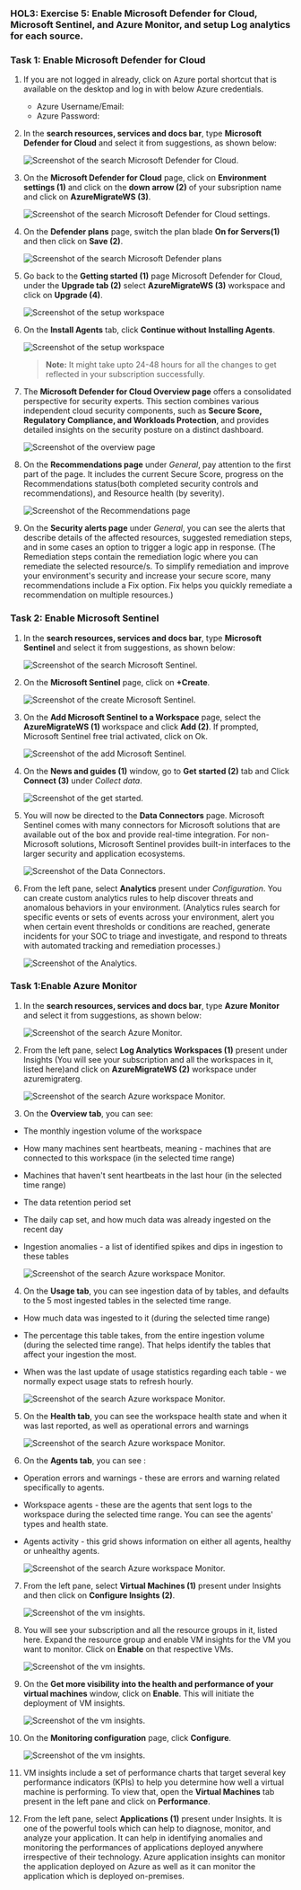### HOL3: Exercise 5: Enable Microsoft Defender for Cloud, Microsoft Sentinel, and Azure Monitor, and setup Log analytics for each source.

### Task 1: Enable Microsoft Defender for Cloud

1. If you are not logged in already, click on Azure portal shortcut that is available on the desktop and log in with below Azure credentials.
    * Azure Username/Email: <inject key="AzureAdUserEmail"></inject> 
    * Azure Password: <inject key="AzureAdUserPassword"></inject>

1. In the **search resources, services and docs bar**, type **Microsoft Defender for Cloud** and select it from suggestions, as shown below:

    ![Screenshot of the search Microsoft Defender for Cloud.](Images/ex4-s1.png "Microsoft Defender for Cloud")
    
1. On the **Microsoft Defender for Cloud** page, click on **Environment settings (1)** and click on the **down arrow (2)** of your subsription name and click on **AzureMigrateWS<inject key="DeploymentID" enableCopy="false" /> (3)**.

    ![Screenshot of the search Microsoft Defender for Cloud settings.](Images/hol3-e5-s3.png "Microsoft Defender for Cloud settings") 
     
1. On the **Defender plans** page, switch the plan blade **On for Servers(1)** and then click on **Save (2)**.    

    ![Screenshot of the search Microsoft Defender plans](Images/hol3-e5-s4.png "Microsoft Defender plans")
    
1. Go back to the **Getting started (1)** page Microsoft Defender for Cloud, under the **Upgrade tab (2)** select **AzureMigrateWS<inject key="DeploymentID" enableCopy="false" /> (3)** workspace and click on **Upgrade (4)**.

    ![Screenshot of the setup workspace](Images/hol3-e5-s5.png "setup workspace")

1. On the **Install Agents** tab, click **Continue without Installing Agents**.

    ![Screenshot of the setup workspace](Images/hol3-e5-s6.png "setup workspace")
    
     > **Note:** It might take upto 24-48 hours for all the changes to get reflected in your subscription successfully.
   

1. The **Microsoft Defender for Cloud Overview page** offers a consolidated perspective for security experts. This section combines various independent cloud security components, such as **Secure Score, Regulatory Compliance, and Workloads Protection**, and provides detailed insights on the security posture on a distinct dashboard.

    ![Screenshot of the overview page](Images/hol3-e5-s7.png "overview page")

1. On the **Recommendations page** under _General_, pay attention to the first part of the page. It includes the current Secure Score, progress on the Recommendations status(both completed security controls and recommendations), and Resource health (by severity).
    
    ![Screenshot of the Recommendations page](Images/hol3-e5-s8.png "Recommendations page")
   
   
1. On the **Security alerts page** under _General_, you can see the alerts that describe details of the affected resources, suggested remediation steps, and in some cases an option to trigger a logic app in response. (The Remediation steps contain the remediation logic where you can remediate the selected resource/s. To simplify remediation and improve your environment's security and increase your secure score, many recommendations include a Fix option. Fix helps you quickly remediate a recommendation on multiple resources.)

  



### Task 2: Enable Microsoft Sentinel

1. In the **search resources, services and docs bar**, type **Microsoft Sentinel** and select it from suggestions, as shown below:

    ![Screenshot of the search Microsoft Sentinel.](Images/e5-t2-s1.png "Microsoft Sentinel")
    
1. On the **Microsoft Sentinel** page, click on **+Create**.    

    ![Screenshot of the create Microsoft Sentinel.](Images/hol3-e5-t2-s2.png "Microsoft Sentinel")
    
1. On the **Add Microsoft Sentinel to a Workspace** page, select the **AzureMigrateWS<inject key="DeploymentID" enableCopy="false" /> (1)** workspace and click **Add (2)**. If prompted, Microsoft Sentinel free trial activated, click on Ok.   

    ![Screenshot of the add Microsoft Sentinel.](Images/hol3-e5-t2-s3.png "add Microsoft Sentinel")
    
1. On the **News and guides (1)** window, go to **Get started (2)** tab and Click **Connect (3)** under _Collect data_.   

    ![Screenshot of the get started.](Images/hol3-e5-t2-s4.png "get started")
    
1. You will now be directed to the **Data Connectors** page. Microsoft Sentinel comes with many connectors for Microsoft solutions that are available out of the box and provide real-time integration. For non-Microsoft solutions, Microsoft Sentinel provides built-in interfaces to the larger security and application ecosystems.

    ![Screenshot of the Data Connectors.](Images/hol3-e5-t2-s5.png "Data Connectors")

1. From the left pane, select **Analytics** present under _Configuration_. You can create custom analytics rules to help discover threats and anomalous behaviors in your environment. (Analytics rules search for specific events or sets of events across your environment, alert you when certain event thresholds or conditions are reached, generate incidents for your SOC to triage and investigate, and respond to threats with automated tracking and remediation processes.) 

    ![Screenshot of the Analytics.](Images/hol3-e5-t2-s6.png "Analytics")

### Task 1:Enable Azure Monitor

1. In the **search resources, services and docs bar**, type **Azure Monitor** and select it from suggestions, as shown below:

    ![Screenshot of the search Azure Monitor.](Images/upd-e5-t3-s1.png "Azure Monitor")
    
2. From the left pane, select **Log Analytics Workspaces (1)** present under Insights (You will see your subscription and all the workspaces in it, listed here)and click on **AzureMigrateWS<inject key="DeploymentID" enableCopy="false" /> (2)** workspace under azuremigraterg.

    ![Screenshot of the search Azure workspace Monitor.](Images/hol3-e5-t3-s2.png "Azure Monitor")

3. On the **Overview tab**, you can see:

- The monthly ingestion volume of the workspace
- How many machines sent heartbeats, meaning - machines that are connected to this workspace (in the selected time range)
- Machines that haven't sent heartbeats in the last hour (in the selected time range)
- The data retention period set
- The daily cap set, and how much data was already ingested on the recent day
- Ingestion anomalies - a list of identified spikes and dips in ingestion to these tables
    
    ![Screenshot of the search Azure workspace Monitor.](Images/hol3-e5-t3-s3.png "Azure Monitor")
    
4. On the **Usage tab**, you can see ingestion data of by tables, and defaults to the 5 most ingested tables in the selected time range.

- How much data was ingested to it (during the selected time range)
- The percentage this table takes, from the entire ingestion volume (during the selected time range). That helps identify the tables that affect your ingestion the most.
- When was the last update of usage statistics regarding each table - we normally expect usage stats to refresh hourly.
   
    ![Screenshot of the search Azure workspace Monitor.](Images/hol3-e5-t3-s4.png "Azure Monitor")  
    
5. On the **Health tab**, you can see the workspace health state and when it was last reported, as well as operational errors and warnings 
        
    ![Screenshot of the search Azure workspace Monitor.](Images/hol3-e5-t3-s5.png "Azure Monitor") 
    
6. On the **Agents tab**, you can see  :

- Operation errors and warnings - these are errors and warning related specifically to agents. 
- Workspace agents - these are the agents that sent logs to the workspace during the selected time range. You can see the agents' types and health state. 
- Agents activity - this grid shows information on either all agents, healthy or unhealthy agents. 
    
    ![Screenshot of the search Azure workspace Monitor.](Images/hol3-e5-t3-s6.png "Azure Monitor")  
    
    
7. From the left pane, select **Virtual Machines (1)** present under Insights and then click on **Configure Insights (2)**.

    ![Screenshot of the vm insights.](Images/upd-e5-t3-s2.png "vm insights")
   
8. You will see your subscription and all the resource groups in it, listed here. Expand the resource group and enable VM insights for the VM you want to monitor. Click on **Enable** on that respective VMs.

    ![Screenshot of the vm insights.](Images/hol3-e5-t3-s7.png "vm insights")
   
9. On the **Get more visibility into the health and performance of your virtual machines** window, click on **Enable**. This will initiate the deployment of VM insights.   

    ![Screenshot of the vm insights.](Images/e5-t3-s4.png "vm insights")

10. On the **Monitoring configuration** page, click **Configure**.

    ![Screenshot of the vm insights.](Images/e5-t3-s5.png "vm insights")

11. VM insights include a set of performance charts that target several key performance indicators (KPIs) to help you determine how well a virtual machine is performing. To view that, open the **Virtual Machines** tab present in the left pane and click on **Performance**.

12. From the left pane, select **Applications (1)** present under Insights. It is one of the powerful tools which can help to diagnose, monitor, and analyze your application. It can help in identifying anomalies and monitoring the performances of applications deployed anywhere irrespective of their technology. Azure application insights can monitor the application deployed on Azure as well as it can monitor the application which is deployed on-premises.
  
    
